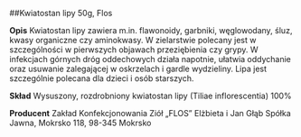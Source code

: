##Kwiatostan lipy 50g, Flos

**Opis** Kwiatostan lipy zawiera m.in. flawonoidy, garbniki, węglowodany, śluz, kwasy organiczne czy aminokwasy. W zielarstwie polecany jest w szczególności w pierwszych objawach przeziębienia czy grypy. W infekcjach górnych dróg oddechowych działa napotnie, ułatwia oddychanie oraz usuwanie zalegającej w oskrzelach i gardle wydzieliny. Lipa jest szczególnie polecana dla dzieci i osób starszych.

**Skład** Wysuszony, rozdrobniony kwiatostan lipy (Tiliae inflorescentia) 100%

**Producent** Zakład Konfekcjonowania Ziół „FLOS” Elżbieta i Jan Głąb Spółka Jawna, Mokrsko 118, 98-345 Mokrsko
